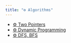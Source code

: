 ```yaml
---
title: "⚙️ Algorithms"
---
```

- [⚙️ Two Pointers](notes/Two%20Pointers.md)
- [⚙️ Dynamic Programming](notes/Dynamic%20Programming.md)
- [⚙️ DFS, BFS](notes/DFS,%20BFS.md)